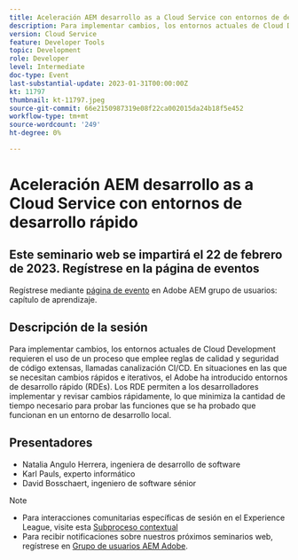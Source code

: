 ```yaml
---
title: Aceleración AEM desarrollo as a Cloud Service con entornos de desarrollo rápido
description: Para implementar cambios, los entornos actuales de Cloud Development requieren el uso de un proceso que emplee reglas de calidad y seguridad de código extensas, llamadas canalización CI/CD. En situaciones en las que se necesitan cambios rápidos e iterativos, el Adobe ha introducido entornos de desarrollo rápido (RDE). Los RDE permiten a los desarrolladores implementar y revisar cambios rápidamente, lo que minimiza la cantidad de tiempo necesario para probar las características que funcionan en un entorno de desarrollo local.
version: Cloud Service
feature: Developer Tools
topic: Development
role: Developer
level: Intermediate
doc-type: Event
last-substantial-update: 2023-01-31T00:00:00Z
kt: 11797
thumbnail: kt-11797.jpeg
source-git-commit: 66e2150987319e08f22ca002015da24b18f5e452
workflow-type: tm+mt
source-wordcount: '249'
ht-degree: 0%

---
```



# Aceleración AEM desarrollo as a Cloud Service con entornos de desarrollo rápido

## Este seminario web se impartirá el 22 de febrero de 2023. Regístrese en la página de eventos

Regístrese mediante [página de evento](http://bit.ly/3DsMcYw) en Adobe AEM grupo de usuarios: capítulo de aprendizaje.

## Descripción de la sesión

Para implementar cambios, los entornos actuales de Cloud Development requieren el uso de un proceso que emplee reglas de calidad y seguridad de código extensas, llamadas canalización CI/CD. En situaciones en las que se necesitan cambios rápidos e iterativos, el Adobe ha introducido entornos de desarrollo rápido (RDEs).
Los RDE permiten a los desarrolladores implementar y revisar cambios rápidamente, lo que minimiza la cantidad de tiempo necesario para probar las funciones que se ha probado que funcionan en un entorno de desarrollo local.

## Presentadores

* Natalia Angulo Herrera, ingeniera de desarrollo de software
* Karl Pauls, experto informático
* David Bosschaert, ingeniero de software sénior

>[!NOTE]
>
>* Para interacciones comunitarias específicas de sesión en el Experience League, visite esta [Subproceso contextual](http://bit.ly/3x1Cl8x)
>* Para recibir notificaciones sobre nuestros próximos seminarios web, regístrese en [Grupo de usuarios AEM Adobe](https://aem-augs.adobe.com/).